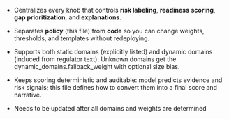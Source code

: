 - Centralizes every knob that controls **risk labeling**, **readiness** **scoring**, **gap prioritization**, and **explanations**.

- Separates **policy** (this file) from **code** so you can change weights, thresholds, and templates without redeploying.

- Supports both static domains (explicitly listed) and dynamic domains (induced from regulator text). Unknown domains get the dynamic_domains.fallback_weight with optional size bias.

- Keeps scoring deterministic and auditable: model predicts evidence and risk signals; this file defines how to convert them into a final score and narrative.

- Needs to be updated after all domains and weights are determined